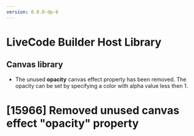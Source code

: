 ```yaml
---
version: 8.0.0-dp-6
---
```

# LiveCode Builder Host Library
## Canvas library

* The unused **opacity** canvas effect property has been removed.  The
  opacity can be set by specifying a color with alpha value less then
  1.

# [15966] Removed unused canvas effect "opacity" property
